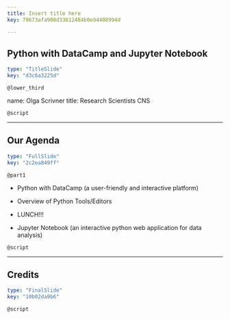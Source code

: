 ```yaml
---
title: Insert title here
key: 79673afa908d33612484b0e94408994d

---
```

## Python with DataCamp and Jupyter Notebook

```yaml
type: "TitleSlide"
key: "d3c6a3225d"
```

`@lower_third`

name: Olga Scrivner
title: Research Scientists CNS


`@script`



---
## Our Agenda

```yaml
type: "FullSlide"
key: "2c2ea849ff"
```

`@part1`
- Python with DataCamp (a user-friendly and interactive platform)

- Overview of Python Tools/Editors

- LUNCH!!!

- Jupyter Notebook (an interactive python web application for data analysis)


`@script`



---
## Credits

```yaml
type: "FinalSlide"
key: "10b02da9b6"
```

`@script`


